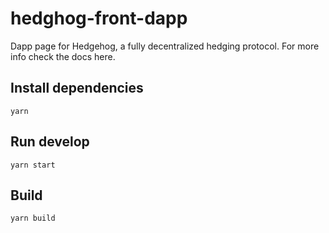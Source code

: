 # hedghog-front-dapp
Dapp page for Hedgehog, a fully decentralized hedging protocol. For more info check the docs here.

## Install dependencies
`yarn`

## Run develop
`yarn start`

## Build
`yarn build`